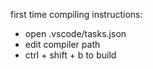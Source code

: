 first time compiling instructions:


- open .vscode/tasks.json
- edit compiler path
- ctrl + shift + b to build 